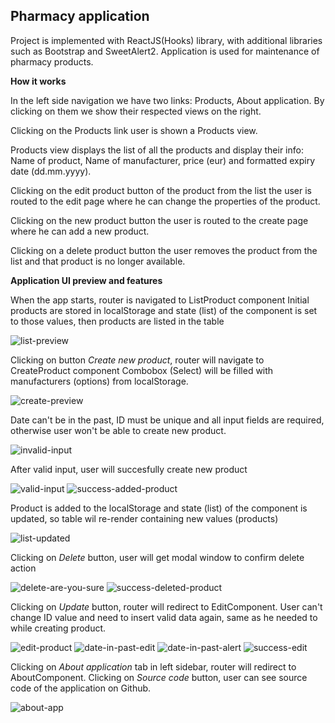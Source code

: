 ## Pharmacy application
Project is implemented with ReactJS(Hooks) library, with additional libraries such as Bootstrap and SweetAlert2.
Application is used for maintenance of pharmacy products.

**How it works**

In the left side navigation we have two links: Products, About application. By clicking on them we show
their respected views on the right.

Clicking on the Products link user is shown a Products view.

Products view displays the list of all the products and display their info: Name of product, Name of
manufacturer, price (eur) and formatted expiry date (dd.mm.yyyy).

Clicking on the edit product button of the product from the list the user is routed to the edit page
where he can change the properties of the product.

Clicking on the new product button the user is routed to the create page where he can add a new
product.

Clicking on a delete product button the user removes the product from the list and that product is no
longer available.

**Application UI preview and features**

When the app starts, router is navigated to ListProduct component
Initial products are stored in localStorage and state (list) of the component is set to those values, then products are listed in the table

![list-preview](https://github.com/bujakkristijan/food-ordering-app/assets/76042091/d48ad1af-ed5e-411f-b33c-c81b973a5330)

Clicking on button *Create new product*, router will navigate to CreateProduct component
Combobox (Select) will be filled with manufacturers (options) from localStorage.

![create-preview](https://github.com/bujakkristijan/food-ordering-app/assets/76042091/34e8257e-ee68-4f1e-bc85-f37cfc034b6d)

Date can't be in the past, ID must be unique and all input fields are required, otherwise user won't be able to create new product.

![invalid-input](https://github.com/bujakkristijan/food-ordering-app/assets/76042091/c9337cf4-1fa9-463e-9c0a-6cb39973d7e6)

After valid input, user will succesfully create new product

![valid-input](https://github.com/bujakkristijan/food-ordering-app/assets/76042091/8e1aff25-28f5-49cb-830b-faaa75aeb2f8)
![success-added-product](https://github.com/bujakkristijan/food-ordering-app/assets/76042091/966e5dc8-687a-49fa-957c-348c1705b631)

Product is added to the localStorage and state (list) of the component is updated, so table wil re-render containing new values (products)

![list-updated](https://github.com/bujakkristijan/food-ordering-app/assets/76042091/1eb0c26d-be50-4f7b-aea0-ebb7e49c1ede)

Clicking on *Delete* button, user will get modal window to confirm delete action

![delete-are-you-sure](https://github.com/bujakkristijan/food-ordering-app/assets/76042091/a99e0100-b5d4-463c-85b8-26aabbc26515)
![success-deleted-product](https://github.com/bujakkristijan/food-ordering-app/assets/76042091/be387df1-18e6-4d69-bcfb-329c4c05f2ac)

Clicking on *Update* button, router will redirect to EditComponent.
User can't change ID value and need to insert valid data again, same as he needed to while creating product.

![edit-product](https://github.com/bujakkristijan/food-ordering-app/assets/76042091/cc0ba832-bd98-403b-b1f0-9b351ba8ee16)
![date-in-past-edit](https://github.com/bujakkristijan/food-ordering-app/assets/76042091/291fe5c0-227b-45b0-bcc8-184d57be8a9d)
![date-in-past-alert](https://github.com/bujakkristijan/food-ordering-app/assets/76042091/2932efba-9d7f-40fc-90a5-c427625cdfcc)
![success-edit](https://github.com/bujakkristijan/food-ordering-app/assets/76042091/96b4c699-359b-4253-98b8-eb87af574682)

Clicking on *About application* tab in left sidebar, router will redirect to AboutComponent.
Clicking on *Source code* button, user can see source code of the application on Github.

![about-app](https://github.com/bujakkristijan/food-ordering-app/assets/76042091/3cdea447-fd9b-476c-b30e-221eee00c9cf)
